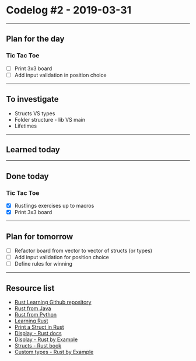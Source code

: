 # Codelog #2 - 2019-03-31

-----

## Plan for the day
### Tic Tac Toe
- [ ] Print 3x3 board
- [ ] Add input validation in position choice

-----

## To investigate
- Structs VS types
- Folder structure - lib VS main
- Lifetimes

-----

## Learned today


-----

## Done today
### Tic Tac Toe
- [x] Rustlings exercises up to macros
- [x] Print 3x3 board

-----

## Plan for tomorrow
- [ ] Refactor board from vector to vector of structs (or types)
- [ ] Add input validation for position choice
- [ ] Define rules for winning

-----

## Resource list
- [Rust Learning Github repository](https://github.com/ctjhoa/rust-learning)
- [Rust from Java](https://llogiq.github.io/2016/02/28/java-rust.html)
- [Rust from Python](http://lucumr.pocoo.org/2015/5/27/rust-for-pythonistas/)
- [Learning Rust](https://learning-rust.github.io/)
- [Print a Struct in Rust](http://joelmccracken.github.io/entries/how-to-print-a-struct-in-rust/)
- [Display - Rust docs](https://doc.rust-lang.org/std/fmt/trait.Display.html)
- [Display - Rust by Example](https://doc.rust-lang.org/rust-by-example/hello/print/print_display.html)
- [Structs - Rust book](https://doc.rust-lang.org/book/ch05-01-defining-structs.html)
- [Custom types - Rust by Example](https://doc.rust-lang.org/rust-by-example/custom_types.html)
